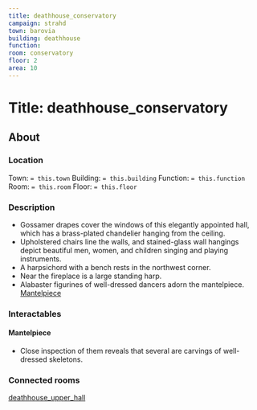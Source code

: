 ```yaml
---
title: deathhouse_conservatory
campaign: strahd
town: barovia
building: deathhouse
function: 
room: conservatory
floor: 2
area: 10
---
```

# Title: deathhouse_conservatory
## About
### Location
Town: `= this.town`
Building: `= this.building`
Function: `= this.function`
Room: `= this.room`
Floor: `= this.floor` 
### Description
- Gossamer drapes cover the windows of this elegantly appointed hall, which has a brass-plated chandelier hanging from the ceiling. 
- Upholstered chairs line the walls, and stained-glass wall hangings depict beautiful men, women, and children singing and playing instruments.
- A harpsichord with a bench rests in the northwest corner. 
- Near the fireplace is a large standing harp. 
- Alabaster figurines of well-dressed dancers adorn the mantelpiece. [Mantelpiece](#Mantelpiece)
### Interactables
#### Mantelpiece
- Close inspection of them reveals that several are carvings of well-dressed skeletons.
### Connected rooms
[deathhouse_upper_hall](deathhouse_upper_hall.md)
